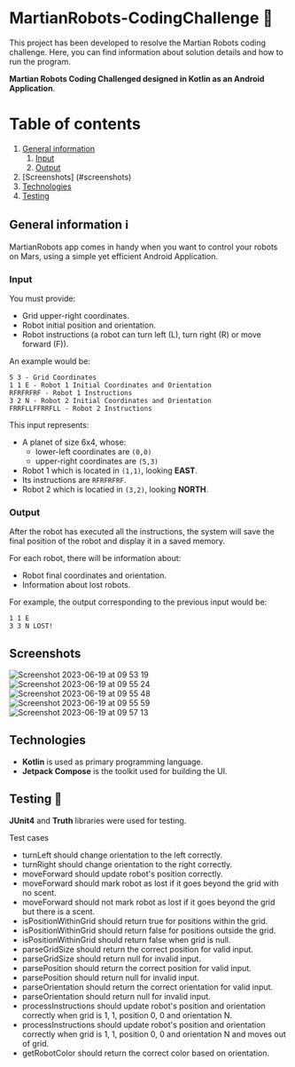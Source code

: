 # MartianRobots-CodingChallenge 🤖

This project has been developed to resolve the Martian Robots coding challenge. Here, you can find information about solution details and how to run the program.

**Martian Robots Coding Challenged designed in Kotlin as an Android Application**.

# Table of contents
1. [General information](#general-information)
   1. [Input](#input)
   2. [Output](#output)
2. [Screenshots] (#screenshots)
3. [Technologies](#technologies)
4. [Testing](#testing)


## General information ℹ️

MartianRobots app comes in handy when you want to control your robots on Mars, using a simple yet efficient Android Application.

### Input

You must provide:
* Grid upper-right coordinates.
* Robot initial position and orientation.
* Robot instructions (a robot can turn left (L), turn right (R) or move forward (F)).

An example would be:
```
5 3 - Grid Coordinates
1 1 E - Robot 1 Initial Coordinates and Orientation
RFRFRFRF - Robot 1 Instructions
3 2 N - Robot 2 Initial Coordinates and Orientation
FRRFLLFFRRFLL - Robot 2 Instructions
```

This input represents:
- A planet of size 6x4, whose:
  - lower-left coordinates are `(0,0)`
  - upper-right coordinates are `(5,3)`
- Robot 1 which is located in `(1,1)`, looking **EAST**.
- Its instructions are `RFRFRFRF`.
- Robot 2 which is locatied in `(3,2)`, looking **NORTH**.

### Output

After the robot has executed all the instructions, the system will save the final position of the robot and display it in a saved memory.

For each robot, there will be information about:
- Robot final coordinates and orientation.
- Information about lost robots.

For example, the output corresponding to the previous input would be:
```
1 1 E 
3 3 N LOST!

```
## Screenshots

![Screenshot 2023-06-19 at 09 53 19](https://github.com/vldtc/MartianRobots-CodingChallenge/assets/129045490/613c50de-3ad9-44f7-92b1-df8a47930770)
![Screenshot 2023-06-19 at 09 55 24](https://github.com/vldtc/MartianRobots-CodingChallenge/assets/129045490/1788e572-a5d0-4617-8a90-e96a05635b45)
![Screenshot 2023-06-19 at 09 55 48](https://github.com/vldtc/MartianRobots-CodingChallenge/assets/129045490/d12b0538-7041-49d9-92d3-49d6195e874d)
![Screenshot 2023-06-19 at 09 55 59](https://github.com/vldtc/MartianRobots-CodingChallenge/assets/129045490/7deca601-e0ce-47c6-9227-f2278d3e59cb)
![Screenshot 2023-06-19 at 09 57 13](https://github.com/vldtc/MartianRobots-CodingChallenge/assets/129045490/b853e06f-a3f5-4906-8412-5247bb07d229)

## Technologies

- **Kotlin** is used as primary programming language.
- **Jetpack Compose** is the toolkit used for building the UI.

## Testing 🐛

**JUnit4** and **Truth** libraries were used for testing.

Test cases
- turnLeft should change orientation to the left correctly.
- turnRight should change orientation to the right correctly.
- moveForward should update robot's position correctly.
- moveForward should mark robot as lost if it goes beyond the grid with no scent.
- moveForward should not mark robot as lost if it goes beyond the grid but there is a scent.
- isPositionWithinGrid should return true for positions within the grid.
- isPositionWithinGrid should return false for positions outside the grid.
- isPositionWithinGrid should return false when grid is null.
- parseGridSize should return the correct position for valid input.
- parseGridSize should return null for invalid input.
- parsePosition should return the correct position for valid input.
- parsePosition should return null for invalid input.
- parseOrientation should return the correct orientation for valid input.
- parseOrientation should return null for invalid input.
- processInstructions should update robot's position and orientation correctly when grid is 1, 1, position 0, 0 and orientation N.
- processInstructions should update robot's position and orientation correctly when grid is 1, 1, position 0, 0 and orientation N and moves out of grid.
- getRobotColor should return the correct color based on orientation.
